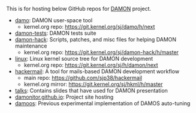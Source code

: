This is for hosting below GitHub repos for [DAMON](https://damonitor.github.io)
project.

- [damo](https://github.com/damonitor/damo): DAMON user-space tool
  - kernel.org repo: https://git.kernel.org/sj/damo/h/next
- [damon-tests](https://github.com/damonitor/damon-tests): DAMON tests suite
- [damon-hack](https://github.com/damonitor/damon-hack): Scripts, patches, and misc files for helping DAMON maintenance
  - kernel.org repo: https://git.kernel.org/sj/damon-hack/h/master
- [linux](https://github.com/damonitor/linux): Linux kernel source tree for
  DAMON development
  - kernel.org repo: https://git.kernel.org/sj/h/damon/next
- [hackermail](https://github.com/damonitor/hackermail): A tool for mails-based
  DAMON development workflow
  - main repo: https://github.com/sjp38/hackermail
  - kernel.org mirror: https://git.kernel.org/sj/hkml/h/master
- [talks](https://github.com/damonitor/talks): Contains slides that have used
  for DAMON presentation
- [damonitor.github.io](https://github.com/damonitor/damonitor.github.io):
  Project site hosting
- [damoos](https://github.com/damonitor/damoos): Previous experimental
  implementation of DAMOS auto-tuning
